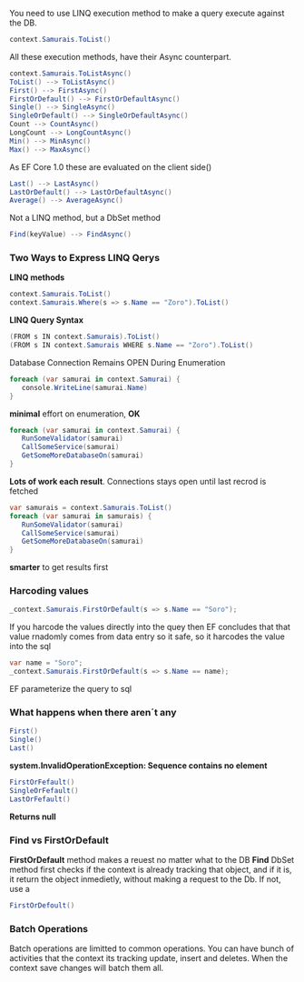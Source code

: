 You need to use LINQ execution method to make a query execute against the DB.

```C#
context.Samurais.ToList()
```

All these execution methods, have their Async counterpart. 

```C#
context.Samurais.ToListAsync()
ToList() --> ToListAsync() 
First() --> FirstAsync() 
FirstOrDefault() --> FirstOrDefaultAsync() 
Single() --> SingleAsync() 
SingleOrDefault() --> SingleOrDefaultAsync() 
Count --> CountAsync() 
LongCount --> LongCountAsync() 
Min() --> MinAsync() 
Max() --> MaxAsync() 
```

As EF Core 1.0 these are evaluated on the client side()

```C#
Last() --> LastAsync()
LastOrDefault() --> LastOrDefaultAsync()
Average() --> AverageAsync()
```

Not a LINQ method, but a DbSet method

```C#
Find(keyValue) --> FindAsync()
```

### Two Ways to Express LINQ Qerys ###

__LINQ methods__

```C#
context.Samurais.ToList()
context.Samurais.Where(s => s.Name == "Zoro").ToList()
```

__LINQ Query Syntax__

```C#
(FROM s IN context.Samurais).ToList()
(FROM s IN context.Samurais WHERE s.Name == "Zoro").ToList()
```

Database Connection Remains OPEN During Enumeration

```C#
foreach (var samurai in context.Samurai) { 
   console.WriteLine(samurai.Name)
}
```
 __minimal__ effort on enumeration, __OK__

```C#
foreach (var samurai in context.Samurai) { 
   RunSomeValidator(samurai)
   CallSomeService(samurai)
   GetSomeMoreDatabaseOn(samurai)
}
```
__Lots of work each result__. Connections stays open until last recrod is fetched

```C#
var samurais = context.Samurais.ToList()
foreach (var samurai in samurais) { 
   RunSomeValidator(samurai)
   CallSomeService(samurai)
   GetSomeMoreDatabaseOn(samurai)
}
```
__smarter__ to get results first

### Harcoding values ###

```C#
_context.Samurais.FirstOrDefault(s => s.Name == "Soro");
```
If you harcode the values directly into the quey then EF concludes that that value rnadomly comes from data entry so it safe, so it harcodes the value into the sql

```C#
var name = "Soro";
_context.Samurais.FirstOrDefault(s => s.Name == name);
```
EF parameterize the query to sql

### What happens when there aren´t any ###

```C#
First()
Single()
Last()
```

__system.InvalidOperationException: Sequence contains no element__

```C#
FirstOrFefault()
SingleOrFefault()
LastOrFefault()
```

__Returns null__

### Find vs FirstOrDefault ###

__FirstOrDefault__ method makes a reuest no matter what to the DB
__Find__ DbSet method first checks if the context is already tracking that object, and if it is, it return the object inmedietly, without making a request to the Db. If not, use a 
```C#
FirstOrDefoult()
```

### Batch Operations ###

Batch operations are limitted to common operations. You can have bunch of activities that the context its tracking update, insert and deletes. When the context save changes will batch them all.